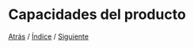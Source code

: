 # Capacidades del producto




[Atrás](https://github.com/Ibis-C/Metodos-de-organizaci-n/blob/Daniela-Lujan/Roles.md#roles-de-equipo)
/ [Índice](https://github.com/Ibis-C/Metodos-de-organizaci-n/tree/main#%C3%ADndice "íNDICE") /
[Siguiente]()
